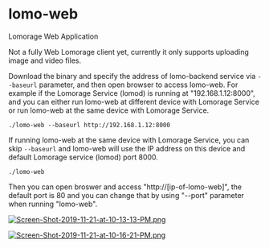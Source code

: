 # lomo-web
Lomorage Web Application

Not a fully Web Lomorage client yet, currently it only supports uploading image and video files.

Download the binary and specify the address of lomo-backend service via `--baseurl` parameter, and then open browser to access lomo-web. For example if the Lomorage Service (lomod) is running at "192.168.1.12:8000", and you can either run lomo-web at different device with Lomorage Service or run lomo-web at the same device with Lomorage Service.

```
./lomo-web --baseurl http://192.168.1.12:8000
```

If running lomo-web at the same device with Lomorage Service, you can skip `--baseurl` and lomo-web will use the IP address on this device and default Lomorage service (lomod) port 8000.

```
./lomo-web
```

Then you can open broswer and access "http://[ip-of-lomo-web]", the default port is 80 and you can change that by using "--port" parameter when running "lomo-web".

[![Screen-Shot-2019-11-21-at-10-13-13-PM.png](https://i.postimg.cc/SNgbW2Kq/Screen-Shot-2019-11-21-at-10-13-13-PM.png)](https://postimg.cc/svGLz2S0)

[![Screen-Shot-2019-11-21-at-10-16-21-PM.png](https://i.postimg.cc/B64FbyG4/Screen-Shot-2019-11-21-at-10-16-21-PM.png)](https://postimg.cc/gwtjBgJT)